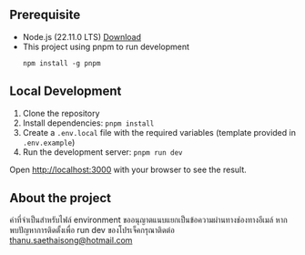 ## Prerequisite

- Node.js (22.11.0 LTS) [Download](https://nodejs.org/en)
- This project using pnpm to run development
  ```
  npm install -g pnpm
  ```

## Local Development

1. Clone the repository
2. Install dependencies: `pnpm install`
3. Create a `.env.local` file with the required variables (template provided in `.env.example`)
4. Run the development server: `pnpm run dev`

Open [http://localhost:3000](http://localhost:3000) with your browser to see the result.

## About the project

ค่าที่จำเป็นสำหรับไฟล์ environment ขออนุญาตแนบแยกเป็นข้อความผ่านทางช่องทางอีเมล์
หากพบปัญหาการติดตั้งเพื่อ run dev ของโปรเจ็คกรุณาติดต่อ
thanu.saethaisong@hotmail.com
